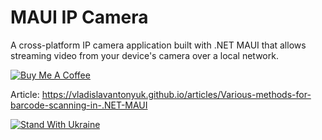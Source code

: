 # MAUI IP Camera

A cross-platform IP camera application built with .NET MAUI that allows streaming video from your device's camera over a local network.

[![Buy Me A Coffee](https://ik.imagekit.io/VladislavAntonyuk/vladislavantonyuk/misc/bmc-button.png)](https://www.buymeacoffee.com/vlad.antonyuk)

Article: https://vladislavantonyuk.github.io/articles/Various-methods-for-barcode-scanning-in-.NET-MAUI

[![Stand With Ukraine](https://img.shields.io/badge/made_in-ukraine-ffd700.svg?labelColor=0057b7)](https://stand-with-ukraine.pp.ua)